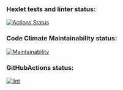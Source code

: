 ### Hexlet tests and linter status:
[![Actions Status](https://github.com/rezajkee/python-project-lvl1/workflows/hexlet-check/badge.svg)](https://github.com/rezajkee/python-project-lvl1/actions)
### Code Climate Maintainability status:
[![Maintainability](https://api.codeclimate.com/v1/badges/fc6d87f908db791148b6/maintainability)](https://codeclimate.com/github/rezajkee/python-project-lvl1/maintainability)
### GitHubActions status:
[![lint](https://github.com/rezajkee/python-project-lvl1/actions/workflows/lint.yml/badge.svg)](https://github.com/rezajkee/python-project-lvl1/actions/workflows/lint.yml)

